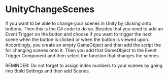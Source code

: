 # UnityChangeScenes

If you want to be able to change your scenes in Unity by clicking onto buttons. Then this is the C# code to do so.
Besides that you need to add an Event Trigger on the button and choose if you want to trigger the next scene when the button is clicked or when the button is viewed upon.
Accordingly, you create an empty GameObject and then add the script the for changing scenes onto it. Then you add that GameObject to the Event Trigger Component and then select the function that changes the scenes.

REMINDER: Do not forget to assign index numbers to your scenes by going into Build Settings and then add Scenes.
